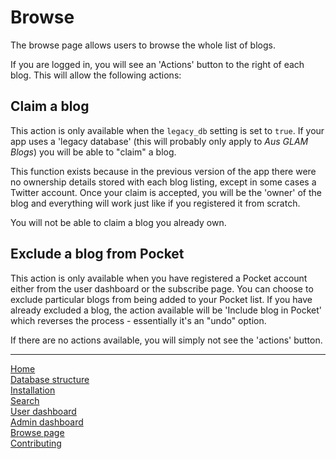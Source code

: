 # Browse

The browse page allows users to browse the whole list of blogs.

If you are logged in, you will see an 'Actions' button to the right of each blog. This will allow the following actions:

## Claim a blog

This action is only available when the `legacy_db` setting is set to `true`. If your app uses a 'legacy database' (this will probably only apply to _Aus GLAM Blogs_) you will be able to "claim" a blog. 

This function exists because in the previous version of the app there were no ownership details stored with each blog listing, except in some cases a Twitter account. Once your claim is accepted, you will be the 'owner' of the blog and everything will work just like if you registered it from scratch. 

You will not be able to claim a blog you already own.

## Exclude a blog from Pocket

This action is only available when you have registered a Pocket account either from the user dashboard or the subscribe page. You can choose to exclude particular blogs from being added to your Pocket list. If you have already excluded a blog, the action available will be 'Include blog in Pocket' which reverses the process - essentially it's an "undo" option.

If there are no actions available, you will simply not see the 'actions' button.

---
[Home](/README.md)  
[Database structure](database.md)  
[Installation](installation.md)  
[Search](search.md)  
[User dashboard](dashboard.md)  
[Admin dashboard](admin.md)  
[Browse page](browse.md)  
[Contributing](docs/contributing.md)  